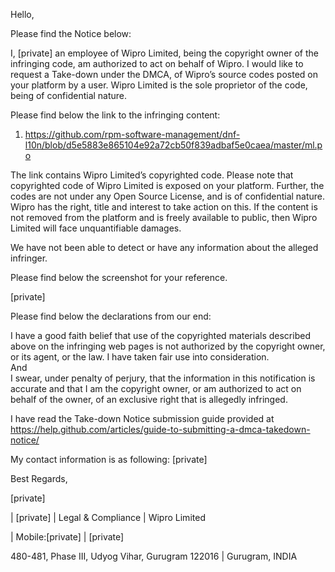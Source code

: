 Hello,

Please find the Notice below:

I, [private] an employee of Wipro Limited, being the copyright owner of the infringing code, am authorized to act on behalf of Wipro. I would like to request a Take-down under the DMCA, of Wipro’s source codes posted on your platform by a user. Wipro Limited is the sole proprietor of the code, being of confidential nature.

Please find below the link to the infringing content:

1. https://github.com/rpm-software-management/dnf-l10n/blob/d5e5883e865104e92a72cb50f839adbaf5e0caea/master/ml.po
 
The link contains Wipro Limited’s copyrighted code.  Please note that copyrighted code of Wipro Limited is exposed on your platform. Further, the codes are not under any Open Source License, and is of confidential nature. Wipro has the right, title and interest to take action on this. If the content is not removed from the platform and is freely available to public, then Wipro Limited will face unquantifiable damages.

We have not been able to detect or have any information about the alleged infringer.

Please find below the screenshot for your reference.

[private]


Please find below the declarations from our end:

I have a good faith belief that use of the copyrighted materials described above on the infringing web pages is not authorized by the copyright owner, or its agent, or the law. I have taken fair use into consideration.  
And  
I swear, under penalty of perjury, that the information in this notification is accurate and that I am the copyright owner, or am authorized to act on behalf of the owner, of an exclusive right that is allegedly infringed.

I have read the Take-down Notice submission guide provided at https://help.github.com/articles/guide-to-submitting-a-dmca-takedown-notice/

My contact information is as following: [private]

Best Regards,

[private]

| [private] | Legal & Compliance | Wipro Limited

| Mobile:[private] | [private]

480-481, Phase III, Udyog Vihar, Gurugram 122016 | Gurugram, INDIA
